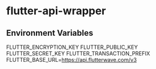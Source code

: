 # flutter-api-wrapper

## Environment Variables
FLUTTER_ENCRYPTION_KEY
FLUTTER_PUBLIC_KEY
FLUTTER_SECRET_KEY
FLUTTER_TRANSACTION_PREFIX
FLUTTER_BASE_URL=https://api.flutterwave.com/v3